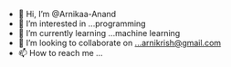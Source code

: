 - 👋 Hi, I’m @Arnikaa-Anand
- 👀 I’m interested in ...programming
- 🌱 I’m currently learning ...machine learning
- 💞️ I’m looking to collaborate on ...arnikrish@gmail.com
- 📫 How to reach me ...

<!---
Arnikaa-Anand/Arnikaa-Anand is a ✨ special ✨ repository because its `README.md` (this file) appears on your GitHub profile.
You can click the Preview link to take a look at your changes.
--->
